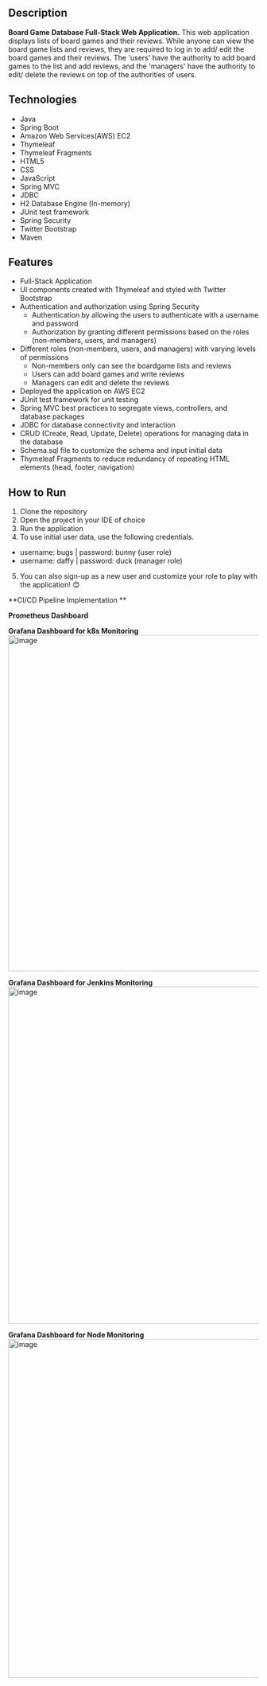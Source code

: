 
## Description

**Board Game Database Full-Stack Web Application.**
This web application displays lists of board games and their reviews. While anyone can view the board game lists and reviews, they are required to log in to add/ edit the board games and their reviews. The 'users' have the authority to add board games to the list and add reviews, and the 'managers' have the authority to edit/ delete the reviews on top of the authorities of users.  

## Technologies

- Java
- Spring Boot
- Amazon Web Services(AWS) EC2
- Thymeleaf
- Thymeleaf Fragments
- HTML5
- CSS
- JavaScript
- Spring MVC
- JDBC
- H2 Database Engine (In-memory)
- JUnit test framework
- Spring Security
- Twitter Bootstrap
- Maven

## Features

- Full-Stack Application
- UI components created with Thymeleaf and styled with Twitter Bootstrap
- Authentication and authorization using Spring Security
  - Authentication by allowing the users to authenticate with a username and password
  - Authorization by granting different permissions based on the roles (non-members, users, and managers)
- Different roles (non-members, users, and managers) with varying levels of permissions
  - Non-members only can see the boardgame lists and reviews
  - Users can add board games and write reviews
  - Managers can edit and delete the reviews
- Deployed the application on AWS EC2
- JUnit test framework for unit testing
- Spring MVC best practices to segregate views, controllers, and database packages
- JDBC for database connectivity and interaction
- CRUD (Create, Read, Update, Delete) operations for managing data in the database
- Schema.sql file to customize the schema and input initial data
- Thymeleaf Fragments to reduce redundancy of repeating HTML elements (head, footer, navigation)

## How to Run

1. Clone the repository
2. Open the project in your IDE of choice
3. Run the application
4. To use initial user data, use the following credentials.
  - username: bugs    |     password: bunny (user role)
  - username: daffy   |     password: duck  (manager role)
5. You can also sign-up as a new user and customize your role to play with the application! 😊



**CI/CD Pipeline Implementation **

**Prometheus Dashboard**

**Grafana Dashboard for k8s Monitoring**
<img width="1344" height="676" alt="image" src="https://github.com/user-attachments/assets/80a79499-8323-413b-a46c-c70295026afe" />

**Grafana Dashboard for Jenkins Monitoring**
<img width="1335" height="677" alt="image" src="https://github.com/user-attachments/assets/5a802e22-0e1d-4db0-8495-a62398d1343b" />

**Grafana Dashboard for Node Monitoring**
<img width="1342" height="681" alt="image" src="https://github.com/user-attachments/assets/0eecda45-f107-4c8d-8bcb-6e5232721d7c" />
